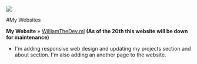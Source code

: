![](https://cdn.glitch.com/233efcda-1f98-4551-9b2e-8792c9934f1a%2FWilliamTheDev%20sigin1.png?v=1605280403318)

#My Websites

**My Website** » [WilliamTheDev.ml](https://williamthedev.ml/)
**(As of the 20th this website will be down for maintenance)**
- I'm adding responsive web design and updating my projects section and about section. I'm also adding an another page to the website.

